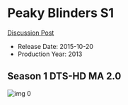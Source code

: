 # Peaky Blinders S1

[Discussion Post](https://www.avsforum.com/threads/bass-eq-for-filtered-movies.2995212/post-59355510)

* Release Date: 2015-10-20
* Production Year: 2013

## Season 1 DTS-HD MA 2.0

![img 0](https://i.imgur.com/4A20t2v.jpg)

